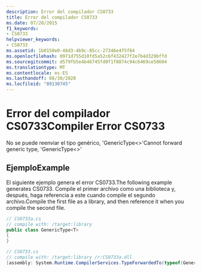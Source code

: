 ```yaml
---
description: Error del compilador CS0733
title: Error del compilador CS0733
ms.date: 07/20/2015
f1_keywords:
- CS0733
helpviewer_keywords:
- CS0733
ms.assetid: 1b0150e0-48d3-4b9c-85cc-27346e4f5f84
ms.openlocfilehash: 0971d755d10fd5a52c6f432427f2e7b4d329bffd
ms.sourcegitcommit: d579fb5e4b46745fd0f1f8874c94c6469ce58604
ms.translationtype: MT
ms.contentlocale: es-ES
ms.lasthandoff: 08/30/2020
ms.locfileid: "89130745"
---
```

# <a name="compiler-error-cs0733"></a><span data-ttu-id="cb03f-103">Error del compilador CS0733</span><span class="sxs-lookup"><span data-stu-id="cb03f-103">Compiler Error CS0733</span></span>
<span data-ttu-id="cb03f-104">No se puede reenviar el tipo genérico, 'GenericType<>'</span><span class="sxs-lookup"><span data-stu-id="cb03f-104">Cannot forward generic type, 'GenericType<>'</span></span>  
  
## <a name="example"></a><span data-ttu-id="cb03f-105">Ejemplo</span><span class="sxs-lookup"><span data-stu-id="cb03f-105">Example</span></span>  
 <span data-ttu-id="cb03f-106">El siguiente ejemplo genera el error CS0733.</span><span class="sxs-lookup"><span data-stu-id="cb03f-106">The following example generates CS0733.</span></span> <span data-ttu-id="cb03f-107">Compile el primer archivo como una biblioteca y, después, haga referencia a este cuando compile el segundo archivo.</span><span class="sxs-lookup"><span data-stu-id="cb03f-107">Compile the first file as a library, and then reference it when you compile the second file.</span></span>  
  
```csharp  
// CS0733a.cs  
// compile with: /target:library  
public class GenericType<T>
{  
}  
```  
  
```csharp  
// CS0733.cs  
// compile with: /target:library /r:CS0733a.dll  
[assembly: System.Runtime.CompilerServices.TypeForwardedTo(typeof(GenericType<int>))]   // CS0733  
```
